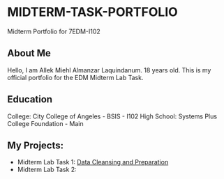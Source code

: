 # MIDTERM-TASK-PORTFOLIO
Midterm Portfolio for 7EDM-I102
## About Me
Hello, I am Allek Miehl Almanzar Laquindanum. 18 years old. This is my official portfolio for the EDM Midterm Lab Task.
## Education
College: City College of Angeles - BSIS - I102
High School: Systems Plus College Foundation - Main

## My Projects:
- Midterm Lab Task 1: [Data Cleansing and Preparation]()
- Midterm Lab Task 2:
